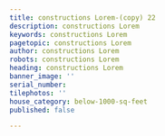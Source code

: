 ```yaml
---
title: constructions Lorem-(copy) 22
description: constructions Lorem
keywords: constructions Lorem
pagetopic: constructions Lorem
author: constructions Lorem
robots: constructions Lorem
heading: constructions Lorem
banner_image: ''
serial_number: 
tilephotos: ''
house_category: below-1000-sq-feet
published: false

---
```

